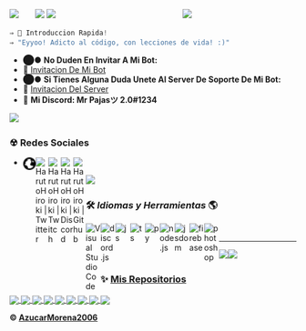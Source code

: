 <img align="left" width="45px" src="https://cdn.discordapp.com/attachments/789607447252828211/821846981227315270/a.gif"/><img src="https://cdn.discordapp.com/attachments/789607447252828211/821828392948727848/name2-removebg-preview.png"/>
[<img align="rigth" src="https://cdn.discordapp.com/attachments/789607447252828211/822167211531304990/350kb.gif"/>][server]
<img align="right" width="200px" src="https://cdn.discordapp.com/attachments/789607447252828211/821845774043185192/vailecito.gif">


```cs
⇒ 📎 Introduccion Rapida!
⇒ "Eyyoo! Adicto al código, con lecciones de vida! :)"
```

- ⬤● **No Duden En Invitar A Mi Bot:**
- 📣 [Invitacion De Mi Bot](https://discord.com/oauth2/authorize?client_id=803041063862009876&scope=bot&permissions=2147483639)
- ⬤● **Si Tienes Alguna Duda Unete Al Server De Soporte De Mi Bot:**
- 🔧 [Invitacion Del Server](https://discord.gg/2qB7bhsQ9M)
- 💨 **Mi Discord: Mr Pajasツ 2.0#1234**
<img width="500px" src="https://cdn.discordapp.com/attachments/757469877358297199/760358338809561118/linea-divisoria-imagen-animada-0133.gif"/>

### ☢ Redes Sociales

- [<img align="left" alt="is-really.fun" width="22px" src="https://raw.githubusercontent.com/iconic/open-iconic/master/svg/globe.svg" />][website]
[<img align="left" alt="HarutoHiroki | Twitter" width="22px" src="https://cdn.jsdelivr.net/npm/simple-icons@v3/icons/twitter.svg" />][twitter]
[<img align="left" alt="HarutoHiroki | Twitch" width="22px" src="https://cdn.jsdelivr.net/npm/simple-icons@v3/icons/twitch.svg" />][twitch]
[<img align="left" alt="HarutoHiroki | Discord" width="22px" src="https://cdn.jsdelivr.net/npm/simple-icons@v3/icons/discord.svg"/>][discord]
[<img align="left" alt="HarutoHiroki | Github" width="22px" src="https://cdn.jsdelivr.net/npm/simple-icons@v3/icons/github.svg"/>][github]

<img  width="1000px" src="https://cdn.discordapp.com/attachments/717821702180044862/729449197153157160/BARRA.gif"/>

### 🛠 ***Idiomas y Herramientas*** 🌎

<img align="left" alt="Visual Studio Code" width="26px" src="https://i.imgur.com/LwSdAlE.png"/>
<img align="left" alt="discord.js" width="26px" src="https://i.imgur.com/SI1DZf3.png"/>
<img align="left" alt="js" width="26px" src="https://i.imgur.com/3u1wzwE.png"/>
<img align="left" alt="ts" width="26px" src="https://i.imgur.com/vSgFULR.png"/>
<img align="left" alt="py" width="26px" src="https://i.imgur.com/4pIzF9V.png"/>
<img align="left" alt="node.js" width="26px" src="https://i.imgur.com/tYLFZBh.png"/> 
<img align="left" alt="jsdom" width="26px" src="https://imgur.com/znELr8P.png"/> 
<img align="left" alt="firebase" width="26px" src="https://i.imgur.com/1RVXvxS.png"/> 
<img align="left" alt="photoshop" width="26px" src="https://i.imgur.com/OC1RcS5.jpg"/> <br/>

<!-- ### Jobs
Currently coding discord bots for payments. Send me a message on discord to discuss.<br>
(Reputation) -> [epicnpc.com](https://www.epicnpc.com/members/reconlx.1167846/)<br /> -->

---

<img align="left" src="https://github-readme-stats.vercel.app/api?username=AzucarMorena2006&show_icons=true&include_all_commits=true&hide_border=true&theme=merko&locale=es&title_color=D358F7&text_color=FF0040&icon_color=2EFEF7&bg_color=DEG,240B3B,220A29,2A0A22,190714,000"/>
<img align="rigth" src="https://github-readme-stats.vercel.app/api/top-langs/?username=AzucarMorena2006&layout=&hide_border=true&theme=merko&locale=es&title_color=D358F7&&text_color=FF0040&icon_color=2EFEF7&bg_color=DEG,240B3B,220A29,2A0A22,190714,000"/>

### ✨ [Mis Repositorios](https://github.com/AzucarMorena2006?tab=repositories)
<a href="https://azucarmorena2006.github.io/div-slide/">
  <img align="center" src="https://github-readme-stats.vercel.app/api/pin/?username=AzucarMorena2006&repo=div-slide&hide_border=ocult&locale=es&title_color=D358F7&text_color=FF0040&icon_color=2EFEF7&bg_color=DEG,240B3B,220A29,2A0A22,190714,000"/>
</a>

<a href="https://azucarmorena2006.github.io/flappy-bird/">
  <img align="center" src="https://github-readme-stats.vercel.app/api/pin/?username=AzucarMorena2006&repo=flappy-bird&hide_border=ocult&locale=es&title_color=D358F7&text_color=FF0040&icon_color=2EFEF7&bg_color=DEG,240B3B,220A29,2A0A22,190714,000"/>
</a>

<a href="https://azucarmorena2006.github.io/subway-surfers/">
  <img align="center" src="https://github-readme-stats.vercel.app/api/pin/?username=AzucarMorena2006&repo=subway-surfers&hide_border=ocult&locale=es&title_color=D358F7&text_color=FF0040&icon_color=2EFEF7&bg_color=DEG,240B3B,220A29,2A0A22,190714,000"/>
</a>

<a href="https://azucarmorena2006.github.io/dinusaurio/">
  <img align="center" src="https://github-readme-stats.vercel.app/api/pin/?username=AzucarMorena2006&repo=dinosaurio&hide_border=ocult&locale=es&title_color=D358F7&text_color=FF0040&icon_color=2EFEF7&bg_color=DEG,240B3B,220A29,2A0A22,190714,000"/>
</a>

<a href="https://azucarmorena2006.github.io/fall-game/">
  <img align="center" src="https://github-readme-stats.vercel.app/api/pin/?username=AzucarMorena2006&repo=fall-game&hide_border=ocult&locale=es&title_color=D358F7&text_color=FF0040&icon_color=2EFEF7&bg_color=DEG,240B3B,220A29,2A0A22,190714,000"/>
</a>

<a href="https://azucarmorena2006.github.io/gato/">
  <img align="center" src="https://github-readme-stats.vercel.app/api/pin/?username=AzucarMorena2006&repo=gato&hide_border=ocult&locale=es&title_color=D358F7&text_color=FF0040&icon_color=2EFEF7&bg_color=DEG,240B3B,220A29,2A0A22,190714,000"/>
</a>

<a href="https://github.com/AzucarMorena2006/Comandos-Discord.js">
  <img align="center" src="https://github-readme-stats.vercel.app/api/pin/?username=AzucarMorena2006&repo=Comandos-Discord.js&hide_border=ocult&locale=es&title_color=D358F7&text_color=FF0040&icon_color=2EFEF7&bg_color=DEG,240B3B,220A29,2A0A22,190714,000"/>
</a>

<a href="https://github.com/AzucarMorena2006/Estructura-handler">
  <img align="center" src="https://github-readme-stats.vercel.app/api/pin/?username=AzucarMorena2006&repo=Estructura-handler&hide_border=ocult&locale=es&title_color=D358F7&text_color=FF0040&icon_color=2EFEF7&bg_color=DEG,240B3B,220A29,2A0A22,190714,000"/>
</a>

<a href="https://github.com/AzucarMorena2006/estructura-inicial-de-bot-discord.js">
  <img align="center" src="https://github-readme-stats.vercel.app/api/pin/?username=AzucarMorena2006&repo=estructura-inicial-de-bot-discord.js&locale=es&title_color=D358F7&icon_color=2EFEF7&text_color=FF0040&bg_color=DEG,240B3B,220A29,2A0A22,190714,000&hide_border=ocult"/>
</a>

**© [AzucarMorena2006](https://github.com/AzucarMorena2006)**

[website]: #
[twitter]: https://twitter.com/Azucarmorena28
[twitch]: https://www.twitch.tv/mrpajas28
[discord]: https://discord.gg/2qB7bhsQ9M 
[github]: https://github.com/AzucarMorena2006
[server]: https://discord.gg/2qB7bhsQ9M
